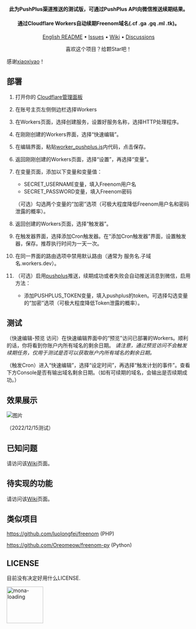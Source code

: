 <h4 align="center">此为PushPlus渠道推送的测试版，可通过PushPlus API向微信推送续期结果。</h4>

<h4 align="center">通过Cloudflare Workers自动续期Freenom域名(.cf .ga .gq .ml .tk)。</h4>

<p align="center">
  <a href="https://github.com/PencilNavigator/Freenom-Workers/blob/main/README.md">English README</a>
  •
  <a href="https://github.com/PencilNavigator/Freenom-Workers/issues">Issues</a>
  •
  <a href="https://github.com/PencilNavigator/Freenom-Workers/Wiki">Wiki</a>
  •
  <a href="https://github.com/PencilNavigator/Freenom-Workers/discussions" target="_blank">Discussions</a>
</p>
<p align="center">
 喜欢这个项目？给颗Star吧！
</p>

感谢[xiaoxiyao](https://github.com/xiaoxiyao)！


## 部署

1. 打开你的 [Cloudflare管理面板](https://dash.cloudflare.com)

2. 在账号主页左侧侧边栏选择Workers

3. 在Workers页面，选择创建服务，设置好服务名称，选择HTTP处理程序。

4. 在刚刚创建的Workers界面，选择“快速编辑”。

5. 在编辑界面，粘贴[worker_pushplus.js](https://github.com/PencilNavigator/freenom-workers/blob/wechatpush/worker_pushplus.js)内代码，点击保存。

6. 返回刚刚创建的Workers页面，选择“设置”，再选择“变量”。

7. 在变量页面，添加以下变量和变量值：
	- SECRET_USERNAME变量，填入Freenom用户名
	- SECRET_PASSWORD变量，填入Freenom密码

	（可选）勾选两个变量的“加密”选项（可极大程度降低Freenom用户名和密码泄露的概率）。

8. 返回创建的Workers页面，选择“触发器”。

9. 在触发器界面，选择添加Cron触发器。在“添加Cron触发器”界面，设置触发器，保存。推荐执行时间为一天一次。

10. 在同一界面的路由选项中禁用默认路由（通常为 服务名.子域名.workers.dev）。

11. （可选）启用[pushplus](https://www.pushplus.plus/)推送，续期成功或者失败会自动推送消息到微信，启用方法：
	- 添加PUSHPLUS_TOKEN变量，填入pushplus的token。可选择勾选变量的“加密”选项（可极大程度降低Token泄露的概率）。


## 测试

（快速编辑-预览 访问）在快速编辑界面中的“预览”访问已部署的Workers。顺利的话，你将看到你账户内所有域名的剩余日期。
_请注意，通过预览访问不会触发续期任务，仅用于测试是否可以获取账户内所有域名的剩余日期。_

（触发Cron）进入“快速编辑”，选择“设定时间”，再选择“触发计划的事件”。查看下方Console是否有输出域名剩余日期。（如有可续期的域名，会输出是否续期成功。）

## 效果展示
![图片](https://user-images.githubusercontent.com/85282140/207813815-99af2574-910d-40d1-908c-5f18de1a5648.png)

（2022/12/15测试）

## 已知问题

请访问该[Wiki](https://github.com/PencilNavigator/freenom-workers/wiki/Known-Issues)页面。

## 待实现的功能

请访问该[Wiki](https://github.com/PencilNavigator/freenom-workers/wiki/Planned-Enhancement)页面。

## 类似项目
https://github.com/luolongfei/freenom (PHP)

https://github.com/Oreomeow/freenom-py (Python)


## LICENSE
目前没有决定好用什么LICENSE.

<img title="mona-loading" alt="mona-loading" src="https://github.githubassets.com/images/mona-loading-dark.gif" width="100">
